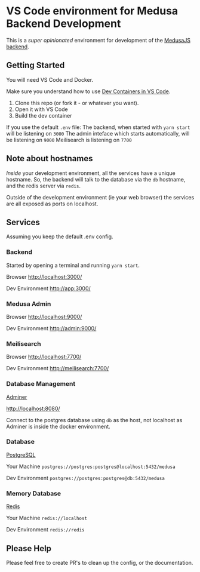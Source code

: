 
# VS Code environment for Medusa Backend Development

This is a _super opinionated_ environment for development of the [MedusaJS backend](https://github.com/medusajs/medusa).

## Getting Started

You will need VS Code and Docker.

Make sure you understand how to use [Dev Containers in VS Code](https://code.visualstudio.com/docs/remote/containers-tutorial).

1. Clone this repo (or fork it - or whatever you want).
2. Open it with VS Code
3. Build the dev container

If you use the default `.env` file:
The backend, when started with `yarn start` will be listening on `3000`
The admin inteface which starts automatically, will be listening on `9000`
Meilisearch is listening on `7700`

## Note about hostnames

_Inside_ your development environment, all the services have a unique hostname. So, the backend will talk to the database via the `db` hostname, and the redis server via `redis`.

Outside of the development environment (ie your web browser) the services are all exposed as ports on localhost.

## Services

Assuming you keep the default .env config.

### Backend

Started by opening a terminal and running `yarn start`.

Browser [http://localhost:3000/](http://localhost:3000/)

Dev Environment [http://app:3000/](http://app:3000/)

### Medusa Admin

Browser [http://localhost:9000/](http://localhost:9000/)

Dev Environment [http://admin:9000/](http://admin:9000/)

### Meilisearch

Browser [http://localhost:7700/](http://localhost:7700/)

Dev Environment [http://meilisearch:7700/](http://meilisearch:7700/)

### Database Management

[Adminer](https://www.adminer.org/)

[http://localhost:8080/](http://localhost:8080/)

Connect to the postgres database using `db` as the host, not localhost as Adminer is inside the docker environment.

### Database

[PostgreSQL](https://www.postgresql.org/)

Your Machine `postgres://postgres:postgres@localhost:5432/medusa`

Dev Environment `postgres://postgres:postgres@db:5432/medusa`

### Memory Database

[Redis](https://redis.io/)

Your Machine `redis://localhost`

Dev Environment `redis://redis`

## Please Help
Please feel free to create PR's to clean up the config, or the documentation.
